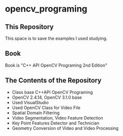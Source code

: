 # opencv_programing

## This Repository
This space is to save the examples I used studying.

## Book
Book is "C++ API OpenCV Programing 2nd Edition"

## The Contents of the Repository
 - Class base C++API OpenCV Programing
 - OpenCV 2.4.14, OpenCV 3.1.0 base
 - Used VisualStudio
 - Used OpenCV Class for Video File
 - Spatial Domain Filtering
 - Video Segmentation, Video Feature Detection
 - Key Point Features Detector and Technician
 - Geometry Conversion of Video and Video Processing
